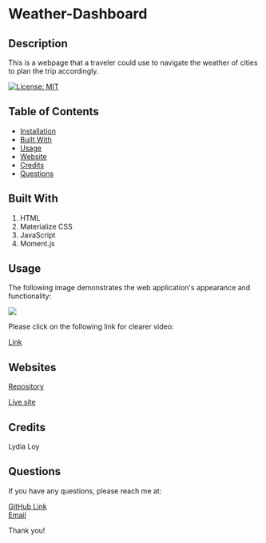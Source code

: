 # Weather-Dashboard

## Description
This is a webpage that a traveler could use to navigate the weather of  cities to plan the trip accordingly.  

[![License: MIT](https://img.shields.io/badge/License-MIT-yellow.svg)](https://opensource.org/licenses/MIT)


 ## Table of Contents
* [Installation](#installation)
* [Built With](#builtwith)
* [Usage](#usage)
* [Website](#website)
* [Credits](#credits)
* [Questions](#questions)


## Built With

1. HTML
2. Materialize CSS
3. JavaScript
4. Moment.js


## Usage

The following image demonstrates the web application's appearance and functionality:
<p><img src="./assets/image/Weather Dashboard.gif"/></p>
Please click on the following link for clearer video:
<p><a href=https://watch.screencastify.com/v/pXvbO0V5x31L06q63oPQ>Link</a></p>


## Websites

[Repository](https://github.com/flowingcityloy/Weather-Dashboard)<br />

[Live site](https://flowingcityloy.github.io/Weather-Dashboard/)


## Credits

Lydia Loy

## Questions
  
  If you have any questions, please reach me at:<br>
  
  <a href="https://github.com/flowingcityloy">GitHub Link</a><br>
  <a href="mailto:lydia_art@yahoo.com">Email</a><br>

  Thank you!